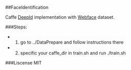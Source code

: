 ##FaceIdentification

Caffe [DeepId](http://mmlab.ie.cuhk.edu.hk/pdf/YiSun_CVPR14.pdf) implementation with [Webface](http://www.cbsr.ia.ac.cn/english/CASIA-WebFace-Database.html) dataset.

###Steps:
- 1) go to ../DataPrepare and follow instructions there
- 2) specific your caffe_dir in train.sh and run ./train.sh


###Liscense
MIT